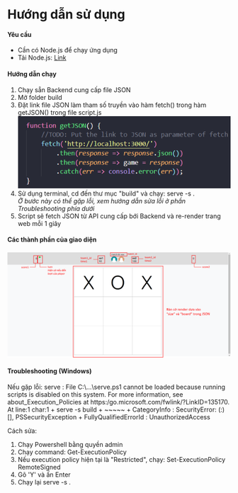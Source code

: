 # Hướng dẫn sử dụng
<h4>Yêu cầu</h4>
<ul>
<li>Cần có Node.js để chạy ứng dụng</li>
<li>Tải Node.js: <a href="https://nodejs.org/en/download">Link</a></li>
</ul>

<h4>Hướng dẫn chạy</h4>
<ol>
<li>Chạy sẵn Backend cung cấp file JSON</li>
<li>Mở folder build</li>
<li>Đặt link file JSON làm tham số truyền vào hàm fetch() trong hàm getJSON() trong file script.js</li>
<img src="resources/jsonguide.png"></img>
<li>Sử dụng terminal, cd đến thư mục "build" và chạy: serve -s .<br>
<i>Ở bước này có thể gặp lỗi, xem hướng dẫn sửa lỗi ở phần Troubleshooting phía dưới</i></li>
<li>Script sẽ fetch JSON từ API cung cấp bới Backend và re-render trang web mỗi 1 giây</li>
</ol>

<h4>Các thành phần của giao diện</h4>
<img src="resources/guide.png"></img>

<h4>Troubleshooting (Windows)</h4>
<p>Nếu gặp lỗi: serve : File C:\...\serve.ps1 cannot be loaded because running scripts is disabled on this system. For more 
information, see about_Execution_Policies at https:/go.microsoft.com/fwlink/?LinkID=135170.
At line:1 char:1
+ serve -s build
+ ~~~~~
    + CategoryInfo          : SecurityError: (:) [], PSSecurityException
    + FullyQualifiedErrorId : UnauthorizedAccess</p>
<span>Cách sửa:</span>
<ol>
<li>Chạy Powershell bằng quyền admin</li>
<li>Chạy command: Get-ExecutionPolicy</li>
<li>Nếu execution policy hiện tại là "Restricted", chạy: Set-ExecutionPolicy RemoteSigned</li>
<li>Gõ 'Y' và ấn Enter</li>
<li>Chạy lại serve -s .</li>
</ol>
